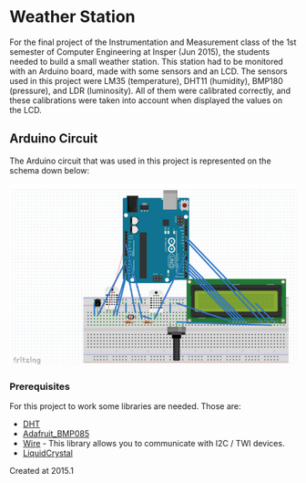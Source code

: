 # Weather Station

For the final project of the 
Instrumentation and Measurement class of the 1st semester of 
Computer Engineering at Insper (Jun 2015), the students needed to build a small weather station. This station had to be monitored with an Arduino board, made with some sensors and an LCD. The sensors used in this project were LM35 (temperature), DHT11 (humidity), BMP180 (pressure), and LDR (luminosity). All of them were calibrated correctly, and these calibrations were taken into account when displayed the values on the LCD.

## Arduino Circuit

The Arduino circuit that was used in this project is represented on the schema down below:

![Weather station circuit](images/circuit.png)

### Prerequisites

For this project to work some libraries are needed. Those are:

* [DHT](https://www.arduinolibraries.info/libraries/dht-sensor-library)
* [Adafruit_BMP085](https://www.arduinolibraries.info/libraries/adafruit-bmp085-library)
* [Wire](https://www.arduino.cc/en/reference/wire) - 
This library allows you to communicate with I2C / TWI devices.
* [LiquidCrystal](https://playground.arduino.cc/Main/LiquidCrystal/)

Created at 2015.1
